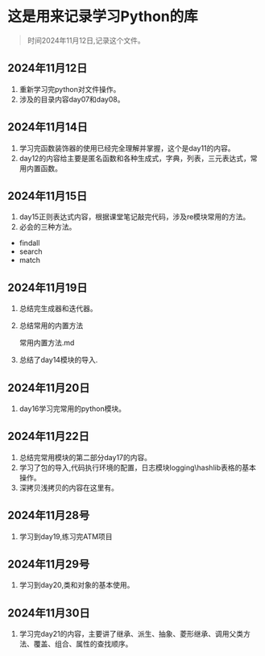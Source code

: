 # 这是用来记录学习Python的库

> 时间2024年11月12日,记录这个文件。

## 2024年11月12日
1. 重新学习完python对文件操作。
2. 涉及的目录内容day07和day08。

## 2024年11月14日
1. 学习完函数装饰器的使用已经完全理解并掌握，这个是day11的内容。
2. day12的内容给主要是匿名函数和各种生成式，字典，列表，三元表达式，常用内置函数。

## 2024年11月15日
1. day15正则表达式内容，根据课堂笔记敲完代码，涉及re模块常用的方法。
2. 必会的三种方法。
- findall
- search
- match

## 2024年11月19日

1. 总结完生成器和迭代器。
2. 总结常用的内置方法

   常用内置方法.md
3. 总结了day14模块的导入.

## 2024年11月20日

1. day16学习完常用的python模块。

## 2024年11月22日

1. 总结完常用模块的第二部分day17的内容。
2. 学习了包的导入,代码执行环境的配置，日志模块logging\hashlib表格的基本操作。
3. 深拷贝浅拷贝的内容在这里有。

## 2024年11月28号

1. 学习到day19,练习完ATM项目

## 2024年11月29号

1. 学习到day20,类和对象的基本使用。

## 2024年11月30日

1. 学习完day21的内容，主要讲了继承、派生、抽象、菱形继承、调用父类方法、覆盖、组合、属性的查找顺序。
